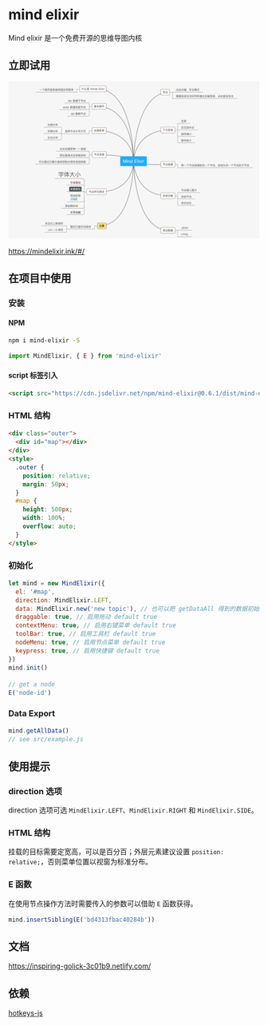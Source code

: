 # mind elixir

Mind elixir 是一个免费开源的思维导图内核

## 立即试用

![mindelixir](screenshot.png)

https://mindelixir.ink/#/

## 在项目中使用

### 安装

#### NPM

```bash
npm i mind-elixir -S
```

```javascript
import MindElixir, { E } from 'mind-elixir'
```

#### script 标签引入

```html
<script src="https://cdn.jsdelivr.net/npm/mind-elixir@0.6.1/dist/mind-elixir.js"></script>
```

### HTML 结构

```html
<div class="outer">
  <div id="map"></div>
</div>
<style>
  .outer {
    position: relative;
    margin: 50px;
  }
  #map {
    height: 500px;
    width: 100%;
    overflow: auto;
  }
</style>
```

### 初始化

```javascript
let mind = new MindElixir({
  el: '#map',
  direction: MindElixir.LEFT,
  data: MindElixir.new('new topic'), // 也可以把 getDataAll 得到的数据初始化
  draggable: true, // 启用拖动 default true
  contextMenu: true, // 启用右键菜单 default true
  toolBar: true, // 启用工具栏 default true
  nodeMenu: true, // 启用节点菜单 default true
  keypress: true, // 启用快捷键 default true
})
mind.init()

// get a node
E('node-id')
```

### Data Export

```javascript
mind.getAllData()
// see src/example.js
```

## 使用提示

### direction 选项

direction 选项可选 `MindElixir.LEFT`、`MindElixir.RIGHT` 和 `MindElixir.SIDE`。

### HTML 结构

挂载的目标需要定宽高，可以是百分百；外层元素建议设置 `position: relative;`，否则菜单位置以视窗为标准分布。

### E 函数

在使用节点操作方法时需要传入的参数可以借助 `E` 函数获得。

```javascript
mind.insertSibling(E('bd4313fbac40284b'))
```

## 文档

https://inspiring-golick-3c01b9.netlify.com/

## 依赖

[hotkeys-js](https://www.npmjs.com/package/hotkeys-js)